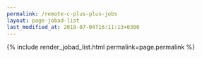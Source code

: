 ```yaml
---
permalink: /remote-c-plus-plus-jobs
layout: page-jobad-list
last_modified_at: 2018-07-04T16:11:13+0300
---
```

{% include render_jobad_list.html permalink=page.permalink %}
